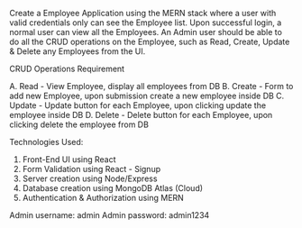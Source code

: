 Create a Employee Application using the MERN stack where a user with valid credentials only can see the Employee list. Upon successful login, a normal user can view all the Employees. 
An Admin user should be able to do all the CRUD operations on the Employee, such as Read, Create, Update & Delete any Employees from the UI.

CRUD Operations Requirement

A. Read - View Employee, display all employees from DB
B. Create - Form to add new Employee, upon submission create a new employee inside DB
C. Update - Update button for each Employee, upon clicking update the employee inside DB
D. Delete - Delete button for each Employee, upon clicking delete the employee from DB

Technologies Used:

1. Front-End UI using React
2. Form Validation using React - Signup
3. Server creation using Node/Express
4. Database creation using MongoDB Atlas (Cloud)
5. Authentication & Authorization using MERN

Admin username: admin
Admin password: admin1234
